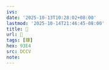 ```yaml
---
ivs:
date: '2025-10-13T10:28:02+08:00'
lastmod: '2025-10-14T21:46:45-08:00'
title: 􂉘
url: 􂉘
tags: [鏤]
hex: 93E4
src: DCCV
note:
---
```

